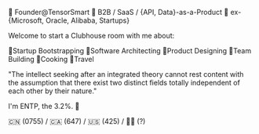 🌱 Founder@TensorSmart
🤖 B2B / SaaS / {API, Data}-as-a-Product
🚀 ex-{Microsoft, Oracle, Alibaba, Startups}

Welcome to start a Clubhouse room with me about:

🔹Startup Bootstrapping
🔹Software Architecting
🔹Product Designing
🔹Team Building
🔹Cooking
🔹Travel

"The intellect seeking after an integrated theory cannot rest content with the assumption that there exist two distinct fields totally independent of each other by their nature."

I'm ENTP, the 3.2%. 👾

🇨🇳 (0755) / 🇨🇦 (647) / 🇺🇸 (425) / 🏴‍☠️ (?)
